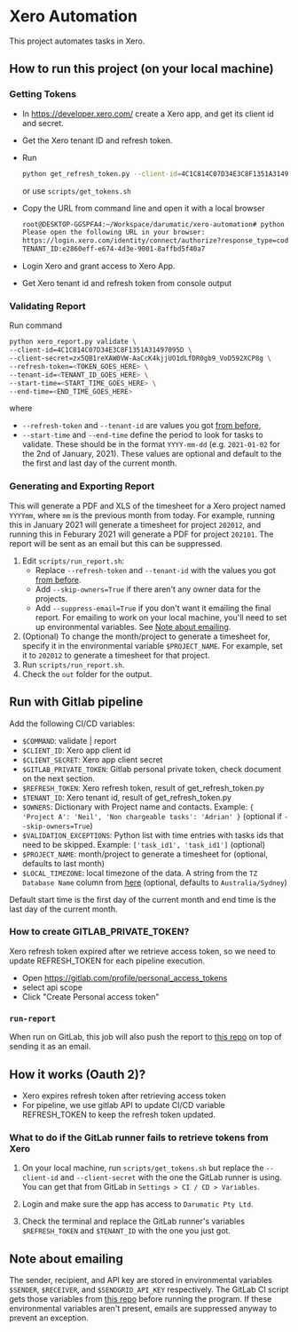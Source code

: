 # Xero Automation

This project automates tasks in Xero.

## How to run this project (on your local machine)

### Getting Tokens

- In https://developer.xero.com/ create a Xero app, and get its client id and secret.

- Get the Xero tenant ID and refresh token.

- Run
	```bash
	python get_refresh_token.py --client-id=4C1C814C07D34E3C8F1351A31497095D --client-secret=zx5QB1reXAW0VW-AaCcK4kjjUO1dLfDR0gb9_VoD592XCP8g
	```
	or use `scripts/get_tokens.sh`

- Copy the URL from command line and open it with a local browser

	```bash
	root@DESKTOP-GGSPFA4:~/Workspace/darumatic/xero-automation# python get_refresh_token.py --client-id=4C1C814C07D34E3C8F1351A31497095D --client-secret=zx5QB1reXAW0VW-AaCcK4kjjUO1dLfDR0gb9_VoD592XCP8g
	Please open the following URL in your browser:
	https://login.xero.com/identity/connect/authorize?response_type=code&client_id=4C1C814C07D34E3C8F1351A31497095D&redirect_uri=http%3A%2F%2Flocalhost%3A3000&scope=offline_access+projects+openid+accounting.contacts&state=xEcAFRp1I7wuRmCOM8lAlkTEf8G7RX&prompt=select_account&access_type=offline
	TENANT_ID:e2860eff-e674-4d3e-9001-8affbd5f40a7
	```
- Login Xero and grant access to Xero App.
- Get Xero tenant id and refresh token from console output

### Validating Report

Run command
```bash
python xero_report.py validate \
--client-id=4C1C814C07D34E3C8F1351A31497095D \
--client-secret=zx5QB1reXAW0VW-AaCcK4kjjUO1dLfDR0gb9_VoD592XCP8g \
--refresh-token=<TOKEN_GOES_HERE> \
--tenant-id=<TENANT_ID_GOES_HERE> \
--start-time=<START_TIME_GOES_HERE> \
--end-time=<END_TIME_GOES_HERE>
```
where
- `--refresh-token` and `--tenant-id` are values you got [from before](###Getting-Tokens),
- `--start-time` and `--end-time` define the period to look for tasks to validate. These should be in the format `YYYY-mm-dd` (e.g. `2021-01-02` for the 2nd of January, 2021). These values are optional and default to the the first and last day of the current month.

### Generating and Exporting Report

This will generate a PDF and XLS of the timesheet for a Xero project named `YYYYmm`, where `mm` is the previous month from today. For example, running this in January 2021 will generate a timesheet for project `202012`, and running this in Feburary 2021 will generate a PDF for project `202101`. The report will be sent as an email but this can be suppressed.

1. Edit `scripts/run_report.sh`:
	- Replace `--refresh-token` and `--tenant-id` with the values you got [from before](###Getting-Tokens).
	- Add `--skip-owners=True` if there aren't any owner data for the projects.
	- Add `--suppress-email=True` if you don't want it emailing the final report. For emailing to work on your local machine, you'll need to set up environmental variables. See [Note about emailing](#Note-about-emailing).
2. (Optional) To change the month/project to generate a timesheet for, specify it in the environmental variable `$PROJECT_NAME`. For example, set it to `202012` to generate a timesheet for that project.
3. Run `scripts/run_report.sh`.
4. Check the `out` folder for the output.

## Run with Gitlab pipeline

Add the following CI/CD variables:

- `$COMMAND`: validate | report
- `$CLIENT_ID`: Xero app client id
- `$CLIENT_SECRET`: Xero app client secret
- `$GITLAB_PRIVATE_TOKEN`: Gitlab personal private token, check document on the next section.
- `$REFRESH_TOKEN`: Xero refresh token, result of get_refresh_token.py
- `$TENANT_ID`: Xero tenant id, result of get_refresh_token.py
- `$OWNERS`: Dictionary with Project name and contacts. Example: `{ 'Project A': 'Neil', 'Non chargeable tasks': 'Adrian' }` (optional if `--skip-owners=True`)
- `$VALIDATION_EXCEPTIONS`: Python list with time entries with tasks ids that need to be skipped. Example: `['task_id1', 'task_id1']` (optional)
- `$PROJECT_NAME`: month/project to generate a timesheet for (optional, defaults to last month)
- `$LOCAL_TIMEZONE`: local timezone of the data. A string from the `TZ Database Name` column from [here](https://en.wikipedia.org/wiki/List_of_tz_database_time_zones) (optional, defaults to `Australia/Sydney`)

Default start time is the first day of the current month and end time is the last day of the current month.

### How to create GITLAB_PRIVATE_TOKEN?

Xero refresh token expired after we retrieve access token, so we need to update REFRESH_TOKEN for each pipeline execution.

- Open https://gitlab.com/profile/personal_access_tokens
- select api scope
- Click "Create Personal access token"

### `run-report`

When run on GitLab, this job will also push the report to [this repo](https://gitlab.com/xero-automation-prod/xero-reports) on top of sending it as an email.

## How it works (Oauth 2)?

- Xero expires refresh token after retrieving access token
- For pipeline, we use gitlab API to update CI/CD variable REFRESH_TOKEN to keep the refresh token updated.

### What to do if the GitLab runner fails to retrieve tokens from Xero

1. On your local machine, run `scripts/get_tokens.sh` but replace the `--client-id` and `--client-secret` with the one the GitLab runner is using. You can get that from GitLab in `Settings > CI / CD > Variables`.

2. Login and make sure the app has access to `Darumatic Pty Ltd`.

3. Check the terminal and replace the GitLab runner's variables `$REFRESH_TOKEN` and `$TENANT_ID` with the one you just got.

## Note about emailing

The sender, recipient, and API key are stored in environmental variables `$SENDER`, `$RECEIVER`, and `$SENDGRID_API_KEY` respectively. The GitLab CI script gets those variables from [this repo](https://gitlab.com/xero-automation-prod/xero-configuration) before running the program. If these environmental variables aren't present, emails are suppressed anyway to prevent an exception.

